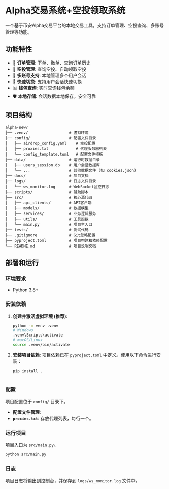 # Alpha交易系统+空投领取系统

一个基于币安Alpha交易平台的本地交易工具，支持订单管理、空投查询、多账号管理等功能。

## 功能特性

- 🔧 **订单管理**: 下单、撤单、查询订单历史
- 🎁 **空投管理**: 查询空投、自动领取空投
- 👤 **多账号支持**: 本地管理多个用户会话
- 🔄 **快速切换**: 支持用户会话快速切换
- 📊 **钱包查询**: 实时查询钱包余额
- 🛡️ **本地存储**: 会话数据本地保存，安全可靠

## 项目结构

```
alpha-new/
├── .venv/                  # 虚拟环境
├── config/                 # 配置文件目录
│   ├── airdrop_config.yaml    # 空投配置
│   ├── proxies.txt            # 代理服务器列表  
│   └── config_template.toml   # 配置文件模板
├── data/                   # 运行时数据目录
│   ├── users_session.db    # 用户会话数据库
│   └── ...                 # 其他数据文件 (如 cookies.json)
├── docs/                   # 项目文档
├── logs/                   # 日志文件目录
│   └── ws_monitor.log      # WebSocket监控日志
├── scripts/                # 辅助脚本
├── src/                    # 核心源代码
│   ├── api_clients/        # API客户端
│   ├── models/             # 数据模型
│   ├── services/           # 业务逻辑服务
│   ├── utils/              # 工具函数
│   └── main.py             # 项目主入口
├── tests/                  # 测试代码
├── .gitignore              # Git忽略配置
├── pyproject.toml          # 项目构建和依赖配置
└── README.md               # 项目说明文档
```

## 部署和运行

### 环境要求

*   Python 3.8+

### 安装依赖

1.  **创建并激活虚拟环境 (推荐)**:
    ```bash
    python -m venv .venv
    # Windows
    .venv\Scripts\activate
    # macOS/Linux
    source .venv/bin/activate
    ```
2.  **安装项目依赖**:
    项目依赖已在 `pyproject.toml` 中定义。使用以下命令进行安装：
    ```bash
    pip install .
    ```
    ```

### 配置

项目配置位于 `config/` 目录下。

*   **配置文件管理**:
*   **`proxies.txt`**: 存放代理列表，每行一个。

### 运行项目

项目入口为 `src/main.py`。

```bash
python src/main.py
```

### 日志

项目日志将输出到控制台，并保存到 `logs/ws_monitor.log` 文件中。
